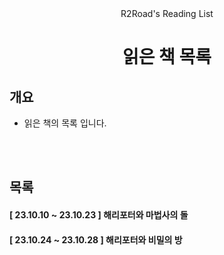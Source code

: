 <div align=center>R2Road's Reading List</div>
<h1 align=center>
읽은 책 목록
</h1>



## 개요
* 읽은 책의 목록 입니다.



<br/><br/>
## 목록

#### [ 23.10.10 ~ 23.10.23 ] 해리포터와 마법사의 돌
#### [ 23.10.24 ~ 23.10.28 ] 해리포터와 비밀의 방